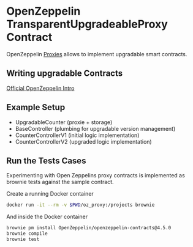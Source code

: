 # OpenZeppelin TransparentUpgradeableProxy Contract

OpenZeppelin [Proxies](https://docs.openzeppelin.com/contracts/4.x/api/proxy) allows to implement upgradable smart contracts.

## Writing upgradable Contracts

[Official OpenZeppelin Intro](https://docs.openzeppelin.com/upgrades-plugins/1.x/writing-upgradeable)

## Example Setup

* UpgradableCounter (proxie + storage)
* BaseController (plumbing for upgradable version management)
* CounterControllerV1 (initial logic implementation)
* CounterControllerV2 (upgraded logic implementation)

## Run the Tests Cases

Experimenting with Open Zeppelins proxy contracts is implemented as brownie tests against the sample contract.

Create a running Docker container

```bash
docker run -it --rm -v $PWD/oz_proxy:/projects brownie
```

And inside the Docker container

```bash
brownie pm install OpenZeppelin/openzeppelin-contracts@4.5.0
brownie compile
brownie test
```